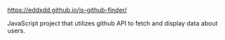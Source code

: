 https://eddxdd.github.io/js-github-finder/

JavaScript project that utilizes github API to fetch and display data about users.
